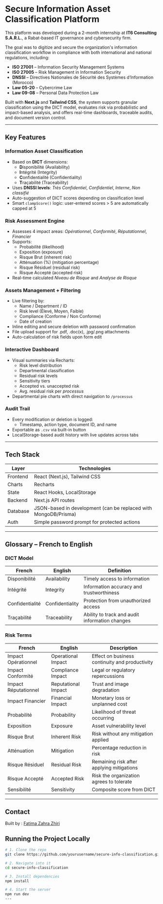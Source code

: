 #  Secure Information Asset Classification Platform

This platform was developed during a 2-month internship at **IT6 Consulting S.A.R.L.**, a Rabat-based IT governance and cybersecurity firm.

The goal was to digitize and secure the organization's information classification workflow in compliance with both international and national regulations, including:

- **ISO 27001** – Information Security Management Systems
- **ISO 27005** – Risk Management in Information Security
- **DNSSI** – Directives Nationales de Sécurité des Systèmes d’Information (Morocco)
- **Law 05-20** – Cybercrime Law
- **Law 09-08** – Personal Data Protection Law

Built with **Next.js** and **Tailwind CSS**, the system supports granular classification using the DICT model, evaluates risk via probabilistic and impact-based analysis, and offers real-time dashboards, traceable audits, and document version control.

---

##  Key Features

### Information Asset Classification
- Based on **DICT** dimensions:
  - **D**isponibilité (Availability)
  - **I**ntégrité (Integrity)
  - **C**onfidentialité (Confidentiality)
  - **T**raçabilité (Traceability)
- Uses **DNSSI levels**: _Très Confidentiel_, _Confidentiel_, _Interne_, _Non classifié_
- Auto-suggestion of DICT scores depending on classification level
- Smart `clampScore()` logic: user-entered scores > 5 are automatically capped at 5

### Risk Assessment Engine
- Assesses 4 impact areas: _Opérationnel_, _Conformité_, _Réputationnel_, _Financier_
- Supports:
  - Probabilité (likelihood)
  - Exposition (exposure)
  - Risque Brut (inherent risk)
  - Atténuation (%) (mitigation percentage)
  - Risque Résiduel (residual risk)
  - Risque Accepté (accepted risk)
- Real-time calculated *Niveau de Risque* and *Analyse de Risque*

###  Assets Management + Filtering
- Live filtering by:
  -  Name / Department / ID
  -  Risk level (Élevé, Moyen, Faible)
  - Compliance (Conforme / Non Conforme)
  - Date of creation
- Inline editing and secure deletion with password confirmation
- File upload support for .pdf, .doc(x), .jpg/.png attachments
- Auto-calculation of risk fields upon form edit

### Interactive Dashboard
- Visual summaries via Recharts:
  - Risk level distribution
  - Departmental classification
  - Residual risk levels
  - Sensitivity tiers
  - Accepted vs. unaccepted risk
  - Avg. residual risk per *processus*
- Departmental pie charts with direct navigation to `/processus`

### Audit Trail
- Every modification or deletion is logged:
  - Timestamp, action type, document ID, and name
- Exportable as `.csv` via built-in button
- LocalStorage-based audit history with live updates across tabs

---

## Tech Stack

| Layer | Technologies |
|-------|--------------|
| Frontend | React (Next.js), Tailwind CSS |
| Charts | Recharts |
| State | React Hooks, LocalStorage |
| Backend | Next.js API routes |
| Database | JSON-based in development (can be replaced with MongoDB/Prisma) |
| Auth | Simple password prompt for protected actions |

---

##  Glossary – French to English

###  DICT Model
| French              | English          | Definition |
|---------------------|------------------|------------|
| Disponibilité        | Availability      | Timely access to information |
| Intégrité            | Integrity         | Information accuracy and trustworthiness |
| Confidentialité      | Confidentiality   | Protection from unauthorized access |
| Traçabilité          | Traceability      | Ability to track and audit information changes |

###  Risk Terms
| French               | English              | Description |
|----------------------|----------------------|-------------|
| Impact Opérationnel   | Operational Impact    | Effect on business continuity and productivity |
| Impact Conformité     | Compliance Impact     | Legal or regulatory repercussions |
| Impact Réputationnel  | Reputational Impact   | Trust and image degradation |
| Impact Financier      | Financial Impact      | Monetary loss or unplanned cost |
| Probabilité           | Probability           | Likelihood of threat occurring |
| Exposition            | Exposure              | Asset vulnerability level |
| Risque Brut           | Inherent Risk         | Risk without any mitigation applied |
| Atténuation           | Mitigation            | Percentage reduction in risk |
| Risque Résiduel       | Residual Risk         | Remaining risk after applying mitigations |
| Risque Accepté        | Accepted Risk         | Risk the organization agrees to tolerate |
| Sensibilité           | Sensitivity           | Composite score from DICT |

---

##  Contact

Built by : [Fatima Zahra Zhiri](https://www.linkedin.com/in/fatima-zahra-zhiri-722046274/)  
## Running the Project Locally

```bash
# 1. Clone the repo
git clone https://github.com/yourusername/secure-info-classification.git

# 2. Navigate into it
cd secure-info-classification

# 3. Install dependencies
npm install

# 4. Start the server
npm run dev
---

